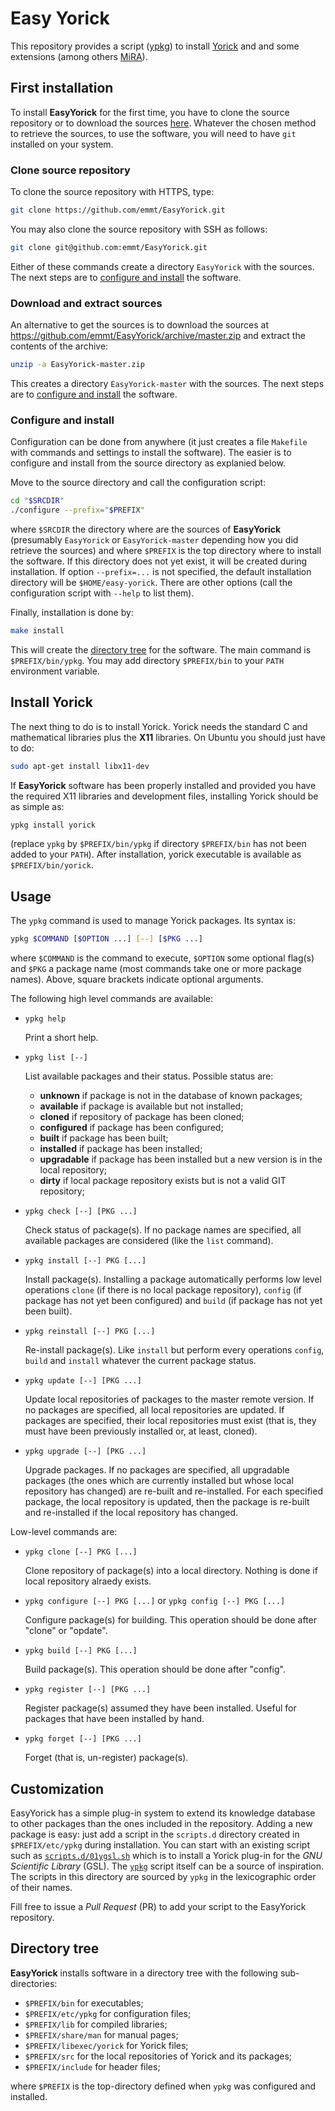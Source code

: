 # Easy Yorick

This repository provides a script ([ypkg](./ypkg)) to install
[Yorick](https://github.com/LLNL/yorick) and and some extensions (among
others [MiRA](https://github.com/emmt/MiRA)).


## First installation

To install **EasyYorick** for the first time, you have to clone the source
repository or to download the sources
[here](https://github.com/emmt/EasyYorick/archive/master.zip).  Whatever the
chosen method to retrieve the sources, to use the software, you will need to
have `git` installed on your system.


### Clone source repository

To clone the source repository with HTTPS, type:

```sh
git clone https://github.com/emmt/EasyYorick.git
```

You may also clone the source repository with SSH as follows:

```sh
git clone git@github.com:emmt/EasyYorick.git
```

Either of these commands create a directory `EasyYorick` with the sources.  The
next steps are to [configure and install](#configure-and-install) the software.


### Download and extract sources

An alternative to get the sources is to download  the
sources at https://github.com/emmt/EasyYorick/archive/master.zip
and extract the contents of the archive:

```sh
unzip -a EasyYorick-master.zip
```

This creates a directory `EasyYorick-master` with the sources.  The next steps
are to [configure and install](#configure-and-install) the software.


### Configure and install

Configuration can be done from anywhere (it just creates a file `Makefile`
with commands and settings to install the software).  The easier is to
configure and install from the source directory as explanied below.

Move to the source directory and call the configuration script:

```sh
cd "$SRCDIR"
./configure --prefix="$PREFIX"
```

where `$SRCDIR` the directory where are the sources of **EasyYorick**
(presumably `EasyYorick` or `EasyYorick-master` depending how you did retrieve
the sources) and where `$PREFIX` is the top directory where to install the
software.  If this directory does not yet exist, it will be created during
installation.  If option `--prefix=...` is not specified, the default
installation directory will be `$HOME/easy-yorick`.  There are other options
(call the configuration script with `--help` to list them).

Finally, installation is done by:

```sh
make install
```

This will create the [directory tree](#directory-tree) for the software.  The
main command is `$PREFIX/bin/ypkg`.  You may add directory `$PREFIX/bin` to
your `PATH` environment variable.


## Install Yorick

The next thing to do is to install Yorick.  Yorick needs the standard C and
mathematical libraries plus the **X11** libraries.  On Ubuntu you should just
have to do:

```sh
sudo apt-get install libx11-dev
```

If **EasyYorick** software has been properly installed and provided you have
the required X11 libraries and development files, installing Yorick should be
as simple as:

```sh
ypkg install yorick
```

(replace `ypkg` by `$PREFIX/bin/ypkg` if directory `$PREFIX/bin` has not been
added to your `PATH`).  After installation, yorick executable is available
as `$PREFIX/bin/yorick`.


## Usage

The `ypkg` command is used to manage Yorick packages.  Its syntax is:

```sh
ypkg $COMMAND [$OPTION ...] [--] [$PKG ...]
```

where `$COMMAND` is the command to execute, `$OPTION` some optional flag(s) and
`$PKG` a package name (most commands take one or more package names).  Above,
square brackets indicate optional arguments.

The following high level commands are available:

- `ypkg help`

  Print a short help.

- `ypkg list [--]`

  List available packages and their status.  Possible status are:
  - **unknown** if package is not in the database of known packages;
  - **available** if package is available but not installed;
  - **cloned** if repository of package has been cloned;
  - **configured** if package has been configured;
  - **built** if package has been built;
  - **installed** if package has been installed;
  - **upgradable** if package has been installed but a new version is
    in the local repository;
  - **dirty** if local package repository exists but is not a valid
    GIT repository;

- `ypkg check [--] [PKG ...]`

  Check status of package(s).  If no package names are specified, all available
  packages are considered (like the `list` command).

- `ypkg install [--] PKG [...]`

  Install package(s).  Installing a package automatically performs low level
  operations `clone` (if there is no local package repository), `config` (if
  package has not yet been configured) and `build` (if package has not yet been
  built).

- `ypkg reinstall [--] PKG [...]`

  Re-install package(s).  Like `install` but perform every operations `config`,
  `build` and `install` whatever the current package status.

- `ypkg update [--] [PKG ...]`

  Update local repositories of packages to the master remote version.  If no
  packages are specified, all local repositories are updated.  If packages are
  specified, their local repositories must exist (that is, they must have been
  previously installed or, at least, cloned).

- `ypkg upgrade [--] [PKG ...]`

  Upgrade packages.  If no packages are specified, all upgradable packages (the
  ones which are currently installed but whose local repository has changed)
  are re-built and re-installed.  For each specified package, the local
  repository is updated, then the package is re-built and re-installed if the
  local repository has changed.


Low-level commands are:

- `ypkg clone [--] PKG [...]`

  Clone repository of package(s) into a local directory.  Nothing is done if
  local repository alraedy exists.

- `ypkg configure [--] PKG [...]` or `ypkg config [--] PKG [...]`

  Configure package(s) for building.  This operation should be done after
  "clone" or "opdate".

- `ypkg build [--] PKG [...]`

  Build package(s).  This operation should be done after "config".

- `ypkg register [--] [PKG ...]`

  Register package(s) assumed they have been installed.  Useful for packages
  that have been installed by hand.

- `ypkg forget [--] [PKG ...]`

  Forget (that is, un-register) package(s).


## Customization

EasyYorick has a simple plug-in system to extend its knowledge database to
other packages than the ones included in the repository.  Adding a new package
is easy: just add a script in the `scripts.d` directory created in
`$PREFIX/etc/ypkg` during installation.  You can start with an existing script
such as [`scripts.d/01ygsl.sh`](./scrips.d/01ygsl.sh) which is to install a
Yorick plug-in for the *GNU Scientific Library* (GSL).  The [`ypkg`](./ypkg)
script itself can be a source of inspiration.  The scripts in this directory
are sourced by `ypkg` in the lexicographic order of their names.

Fill free to issue a *Pull Request* (PR) to add your script to the EasyYorick
repository.


## Directory tree

**EasyYorick** installs software in a directory tree with the following
sub-directories:

- `$PREFIX/bin` for executables;
- `$PREFIX/etc/ypkg` for configuration files;
- `$PREFIX/lib` for compiled libraries;
- `$PREFIX/share/man` for manual pages;
- `$PREFIX/libexec/yorick` for Yorick files;
- `$PREFIX/src` for the local repositories of Yorick and its packages;
- `$PREFIX/include` for header files;

where `$PREFIX` is the top-directory defined when `ypkg` was configured and
installed.
